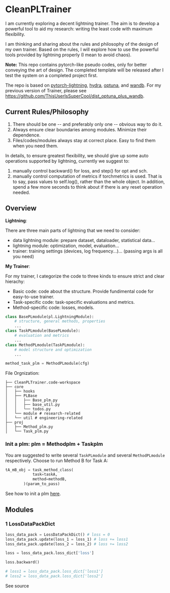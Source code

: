 # CleanPLTrainer 

I am currently exploring a decent lightning trainer. The aim is to develop a powerful tool to aid my research: writing the least code with maximum flexibility. 

I am thinking and sharing about the rules and philosophy of the design of my own trainer. Based on the rules, I will explore how to use the powerful tools provided by lightning properly (I mean to avoid chaos).

**Note:** This repo contains pytorch-like pseudo codes, only for better conveying the art of design. The completed template will be released after I test the system on a completed project first.

The repo is based on [pytorch-lightning](https://lightning.ai/), [hydra](https://hydra.cc/), [optuna](https://optuna.org/), and [wandb](https://wandb.ai/site). For my previous version of Trainer, please see https://github.com/ThisUserIsSuperCool/dist_optuna_plus_wandb.

## Current Rules/Philosophy
1. There should be one -- and preferably only one -- obvious way to do it.
2. Always ensure clear boundaries among modules. Minimize their dependence.
3. Files/codes/modules always stay at correct place. Easy to find them when you need them.

In details, to ensure greatest flexibility, we should give up some auto operations supported by lightning, currently we suggest to:
1. manually control backward() for loss, and step() for opt and sch.
2. manually control computation of metrics if torchmetrics is used. That is to say, pass values to self.log(), rather than the whole object. In addition, spend a few more seconds to think about if there is any reset operation needed.

## Overview

**Lightning**: 

There are three main parts of lightning that we need to consider:
- data lightning module: prepare dataset, dataloader, statistical data...
- lightning module: optimization, model, evaluation...
- trainer: training settings (devices, log frequency...)... (passing args is all you need)

**My Trainer**:

For my trainer, I categorize the code to three kinds to ensure strict and clear hierachy:
- Basic code: code about the structure. Provide fundimental code for easy-to-use trainer.
- Task-specific code: task-specific evaluations and metrics.
- Method-specific code: losses, models.

```python
class BasePLmodule(pl.LightningModule):
	# structure, general methods, properties
	...
class TaskPLmodule(BasePLmodule):
	# evaluation and metrics
	...
class MethodPLmodule(TaskPLmodule):
	# model structure and optimization
	...

method_task_plm = MethodPLmodule(cfg)
```
File Orgnization:
```
├── CleanPLTrainer.code-workspace
├── core
│   ├── hooks
│   ├── PLBase
│   │   ├── Base_plm.py
│   │   ├── base_util.py
│   │   └── todos.py
│   └── module # research-related
│   └── util # engineering-related
├── proj
│   ├── Method_plm.py
│   └── Task_plm.py
```
### Init a plm: plm = Methodplm + Taskplm

You are suggested to write several `TaskPLmodule` and several `MethodPLmodule` respectively. Choose to run Method B for Task A:
```python
tA_mB_obj = task_method_class(
			task=taskA,
			method=methodB,
		)(param_to_pass)
```

See how to init a plm [here](https://github.com/ThisUserIsSuperCool/CleanPLTrainer/blob/main/plm_init.py).
## Modules
### 1 LossDataPackDict
```python
loss_data_pack = LossDataPackDict() # loss = 0
loss_data_pack.update(loss_1 = loss_1) # loss += loss1
loss_data_pack.update(loss_2 = loss_2) # loss += loss2

loss = loss_data_pack.loss_dict['loss']

loss.backward()

# loss1 = loss_data_pack.loss_dict['loss1']
# loss2 = loss_data_pack.loss_dict['loss2']
```
See source
